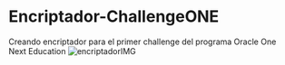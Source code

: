 # Encriptador-ChallengeONE
Creando encriptador para el primer challenge del programa Oracle One Next Education
![encriptadorIMG](https://github.com/SebastianHdzMiranda/Encriptador-ChallengeONE/assets/128866644/2e5143b3-1608-40f8-b32e-b508839a332d)


